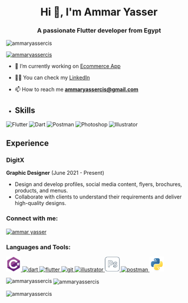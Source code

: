 <h1 align="center">Hi 👋, I'm Ammar Yasser</h1>
<h3 align="center">A passionate Flutter developer from Egypt</h3>

<p align="left"> <img src="https://komarev.com/ghpvc/?username=ammaryassercis&label=Profile%20views&color=0e75b6&style=flat" alt="ammaryassercis" /> </p>

<p align="left"> <a href="https://github.com/ryo-ma/github-profile-trophy"><img src="https://github-profile-trophy.vercel.app/?username=ammaryassercis" alt="ammaryassercis" /></a> </p>

- 🔭 I’m currently working on [Ecommerce App](https://github.com/AmmarYasserCIS/QuickMart)

- 👨‍💻 You can check my [LinkedIn](https://www.linkedin.com/in/ammar-yasser-334067313/)

- 📫 How to reach me **ammaryassercis@gmail.com**
- ## Skills

![Flutter](https://img.shields.io/badge/Flutter-02569B?logo=flutter&logoColor=white)
![Dart](https://img.shields.io/badge/Dart-0175C2?logo=dart&logoColor=white)
![Postman](https://img.shields.io/badge/Postman-FF6C37?logo=postman&logoColor=white)
![Photoshop](https://img.shields.io/badge/Adobe%20Photoshop-31A8FF?logo=Adobe%20Photoshop&logoColor=white)
![Illustrator](https://img.shields.io/badge/Adobe%20Illustrator-FF9A00?logo=Adobe%20Illustrator&logoColor=white)


## Experience

### DigitX
**Graphic Designer** (June 2021 - Present)
- Design and develop profiles, social media content, flyers, brochures, products, and menus.
- Collaborate with clients to understand their requirements and deliver high-quality designs.

<h3 align="left">Connect with me:</h3>
<p align="left">
<a href="https://linkedin.com/in/ammar yasser" target="blank"><img align="center" src="https://raw.githubusercontent.com/rahuldkjain/github-profile-readme-generator/master/src/images/icons/Social/linked-in-alt.svg" alt="ammar yasser" height="30" width="40" /></a>
</p>

<h3 align="left">Languages and Tools:</h3>
<p align="left"> <a href="https://www.w3schools.com/cs/" target="_blank" rel="noreferrer"> <img src="https://raw.githubusercontent.com/devicons/devicon/master/icons/csharp/csharp-original.svg" alt="csharp" width="40" height="40"/> </a> <a href="https://dart.dev" target="_blank" rel="noreferrer"> <img src="https://www.vectorlogo.zone/logos/dartlang/dartlang-icon.svg" alt="dart" width="40" height="40"/> </a> <a href="https://flutter.dev" target="_blank" rel="noreferrer"> <img src="https://www.vectorlogo.zone/logos/flutterio/flutterio-icon.svg" alt="flutter" width="40" height="40"/> </a> <a href="https://git-scm.com/" target="_blank" rel="noreferrer"> <img src="https://www.vectorlogo.zone/logos/git-scm/git-scm-icon.svg" alt="git" width="40" height="40"/> </a> <a href="https://www.adobe.com/in/products/illustrator.html" target="_blank" rel="noreferrer"> <img src="https://www.vectorlogo.zone/logos/adobe_illustrator/adobe_illustrator-icon.svg" alt="illustrator" width="40" height="40"/> </a> <a href="https://www.photoshop.com/en" target="_blank" rel="noreferrer"> <img src="https://raw.githubusercontent.com/devicons/devicon/master/icons/photoshop/photoshop-line.svg" alt="photoshop" width="40" height="40"/> </a> <a href="https://postman.com" target="_blank" rel="noreferrer"> <img src="https://www.vectorlogo.zone/logos/getpostman/getpostman-icon.svg" alt="postman" width="40" height="40"/> </a> <a href="https://www.python.org" target="_blank" rel="noreferrer"> <img src="https://raw.githubusercontent.com/devicons/devicon/master/icons/python/python-original.svg" alt="python" width="40" height="40"/> </a> </p>

<p><img align="left" src="https://github-readme-stats.vercel.app/api/top-langs?username=ammaryassercis&show_icons=true&locale=en&layout=compact" alt="ammaryassercis" /></p>

<p>&nbsp;<img align="center" src="https://github-readme-stats.vercel.app/api?username=ammaryassercis&show_icons=true&locale=en" alt="ammaryassercis" /></p>

<p><img align="center" src="https://github-readme-streak-stats.herokuapp.com/?user=ammaryassercis&" alt="ammaryassercis" /></p>
